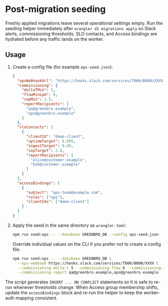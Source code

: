 # Post-migration seeding

Freshly applied migrations leave several operational settings empty. Run the seeding helper immediately after `wrangler d1 migrations apply` so Slack alerts, commissioning thresholds, SLO contacts, and Access bindings are hydrated before any traffic lands on the worker.

## Usage

1. Create a config file (for example `ops-seed.json`):

   ```json
   {
     "opsWebhookUrl": "https://hooks.slack.com/services/T000/B000/XXXX",
     "commissioning": {
       "deltaTMin": 5,
       "flowMinLpm": 6,
       "copMin": 2.5,
       "reportRecipients": [
         "qa@greenbro.example",
         "ops@greenbro.example"
       ]
     },
     "sloContacts": [
       {
         "clientId": "demo-client",
         "uptimeTarget": 0.995,
         "ingestTarget": 0.99,
         "copTarget": 2.8,
         "reportRecipients": [
           "alice@customer.example",
           "bob@customer.example"
         ]
       }
     ],
     "accessBindings": [
       {
         "subject": "ops-team@example.com",
         "roles": ["ops"],
         "clientIds": ["demo-client"]
       }
     ]
   }
   ```

2. Apply the seed in the same directory as `wrangler.toml`:

   ```bash
   npm run seed:ops -- --database GREENBRO_DB --config ops-seed.json
   ```

   Override individual values on the CLI if you prefer not to create a config file:

   ```bash
   npm run seed:ops -- --database GREENBRO_DB \
     --ops-webhook https://hooks.slack.com/services/T000/B000/XXXX \
     --commissioning-delta-t 5 --commissioning-flow 6 --commissioning-cop 2.5 \
     --commissioning-report qa@greenbro.example,ops@greenbro.example
   ```

The script generates `INSERT ... ON CONFLICT` statements so it is safe to re-run whenever thresholds change. When Access group membership shifts, update the `accessBindings` block and re-run the helper to keep the worker-auth mapping consistent.
